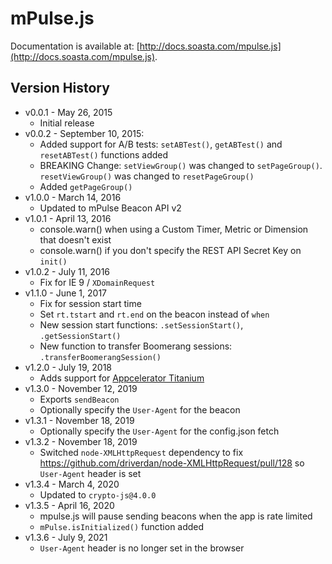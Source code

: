 # mPulse.js

Documentation is available at: [http://docs.soasta.com/mpulse.js](http://docs.soasta.com/mpulse.js).

## Version History

* v0.0.1 - May 26, 2015
    * Initial release
* v0.0.2 - September 10, 2015:
    * Added support for A/B tests: `setABTest()`, `getABTest()` and `resetABTest()` functions added
    * BREAKING Change: `setViewGroup()` was changed to `setPageGroup()`.  `resetViewGroup()` was changed to `resetPageGroup()`
    * Added `getPageGroup()`
* v1.0.0 - March 14, 2016
    * Updated to mPulse Beacon API v2
* v1.0.1 - April 13, 2016
    * console.warn() when using a Custom Timer, Metric or Dimension that doesn't exist
    * console.warn() if you don't specify the REST API Secret Key on `init()`
* v1.0.2 - July 11, 2016
    * Fix for IE 9 / `XDomainRequest`
* v1.1.0 - June 1, 2017
    * Fix for session start time
    * Set `rt.tstart` and `rt.end` on the beacon instead of `when`
    * New session start functions: `.setSessionStart()`, `.getSessionStart()`
    * New function to transfer Boomerang sessions: `.transferBoomerangSession()`
* v1.2.0 - July 19, 2018
    * Adds support for [Appcelerator Titanium](https://en.wikipedia.org/wiki/Appcelerator_Titanium)
* v1.3.0 - November 12, 2019
    * Exports `sendBeacon`
    * Optionally specify the `User-Agent` for the beacon
* v1.3.1 - November 18, 2019
    * Optionally specify the `User-Agent` for the config.json fetch
* v1.3.2 - November 18, 2019
    * Switched `node-XMLHttpRequest` dependency to fix https://github.com/driverdan/node-XMLHttpRequest/pull/128 so `User-Agent` header is set
* v1.3.4 - March 4, 2020
    * Updated to `crypto-js@4.0.0`
* v1.3.5 - April 16, 2020
    * mpulse.js will pause sending beacons when the app is rate limited
    * `mPulse.isInitialized()` function added
* v1.3.6 - July 9, 2021
    * `User-Agent` header is no longer set in the browser
